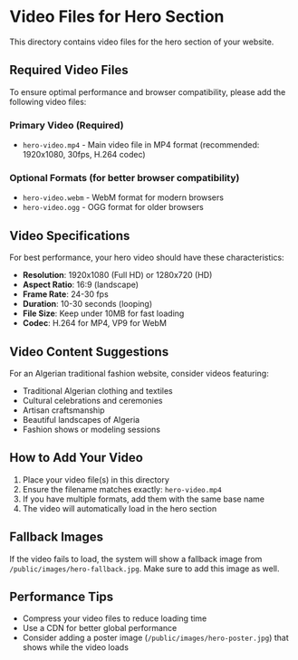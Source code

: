 # Video Files for Hero Section

This directory contains video files for the hero section of your website.

## Required Video Files

To ensure optimal performance and browser compatibility, please add the following video files:

### Primary Video (Required)
- `hero-video.mp4` - Main video file in MP4 format (recommended: 1920x1080, 30fps, H.264 codec)

### Optional Formats (for better browser compatibility)
- `hero-video.webm` - WebM format for modern browsers
- `hero-video.ogg` - OGG format for older browsers

## Video Specifications

For best performance, your hero video should have these characteristics:

- **Resolution**: 1920x1080 (Full HD) or 1280x720 (HD)
- **Aspect Ratio**: 16:9 (landscape)
- **Frame Rate**: 24-30 fps
- **Duration**: 10-30 seconds (looping)
- **File Size**: Keep under 10MB for fast loading
- **Codec**: H.264 for MP4, VP9 for WebM

## Video Content Suggestions

For an Algerian traditional fashion website, consider videos featuring:
- Traditional Algerian clothing and textiles
- Cultural celebrations and ceremonies
- Artisan craftsmanship
- Beautiful landscapes of Algeria
- Fashion shows or modeling sessions

## How to Add Your Video

1. Place your video file(s) in this directory
2. Ensure the filename matches exactly: `hero-video.mp4`
3. If you have multiple formats, add them with the same base name
4. The video will automatically load in the hero section

## Fallback Images

If the video fails to load, the system will show a fallback image from `/public/images/hero-fallback.jpg`. Make sure to add this image as well.

## Performance Tips

- Compress your video files to reduce loading time
- Use a CDN for better global performance
- Consider adding a poster image (`/public/images/hero-poster.jpg`) that shows while the video loads 